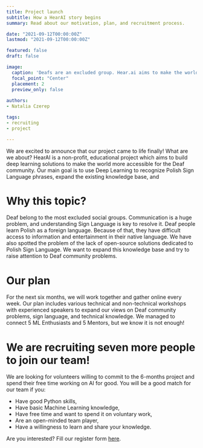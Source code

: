 ```yaml
---
title: Project launch
subtitle: How a HearAI story begins
summary: Read about our motivation, plan, and recruitment process.

date: "2021-09-12T00:00:00Z"
lastmod: "2021-09-12T00:00:00Z"

featured: false
draft: false

image:
  caption: 'Deafs are an excluded group. Hear.ai aims to make the world more accessible for the Deaf community.'
  focal_point: "Center"
  placement: 2
  preview_only: false
  
authors:
- Natalia Czerep

tags:
- recruiting
- project

---
```

We are excited to announce that our project came to life finally!
What are we about? HearAI is a non-profit, educational project which aims to build deep learning solutions to make the world more accessible for the Deaf community. 
Our main goal is to use Deep Learning to recognize Polish Sign Language phrases, expand the existing knowledge base, and 

# Why this topic?
Deaf belong to the most excluded social groups. 
Communication is a huge problem, and understanding Sign Language is key to resolve it. 
Deaf people learn Polish as a foreign language. Because of that, they have difficult access to information and entertainment in their native language. 
We have also spotted the problem of the lack of open-source solutions dedicated to Polish Sign Language. 
We want to expand this knowledge base and try to raise attention to Deaf community problems.

# Our plan 
For the next six months, we will work together and gather online every week. 
Our plan includes various technical and non-technical workshops with experienced speakers to expand our views on Deaf community problems, sign language, and technical knowledge. 
We managed to connect 5 ML Enthusiasts and 5 Mentors, but we know it is not enough!

# We are recruiting seven more people to join our team!
We are looking for volunteers willing to commit to the 6-months project and spend their free time working on AI for good.
You will be a good match for our team if you:
* Have good Python skills,
* Have basic Machine Learning knowledge,
* Have free time and want to spend it on voluntary work,
* Are an open-minded team player,
* Have a willingness to learn and share your knowledge.


Are you interested?
Fill our register form [here](https://forms.gle/bN5S1dhFS2Zf57U77).



